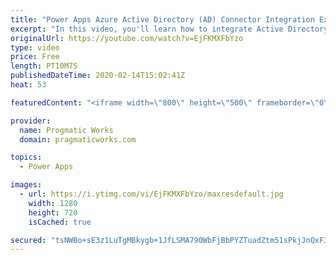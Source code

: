 ```yaml
---
title: "Power Apps Azure Active Directory (AD) Connector Integration Example"
excerpt: "In this video, you'll learn how to integrate Active Directory or Office 365 Groups into your PowerApp to show or hide certain functions in the application based on being a member of certain groups. For example, you can use this technique to hide the administrator pieces of the app unless they're in an"
originalUrl: https://youtube.com/watch?v=EjFKMXFbYzo
type: video
price: Free
length: PT10M7S
publishedDateTime: 2020-02-14T15:02:41Z
heat: 53

featuredContent: "<iframe width=\"800\" height=\"500\" frameborder=\"0\" src=\"https://www.youtube.com/embed/EjFKMXFbYzo\" allow=\"accelerometer; autoplay; encrypted-media; gyroscope; picture-in-picture\" allowfullscreen></iframe>"

provider:
  name: Progmatic Works
  domain: pragmaticworks.com

topics:
  - Power Apps

images:
  - url: https://i.ytimg.com/vi/EjFKMXFbYzo/maxresdefault.jpg
    width: 1280
    height: 720
    isCached: true

secured: "tsNWBo+sE3z1LuTgMBkygb+1JfLSMA790WbFjBbPYZTuadZtm51sPkjJnQxF3yWiwi+rnF4ZVCgJAGUCAAo/Ve7xFsdgr5Cz5Lbe/1lk//BcYjIJERqNzEX24dk6Oo1SmmUUtmNGe+slxwkZ8Cvaso9espq9bLlRrVgoXo264CmeKgKpvuekpaEyVoPkvmh6ia5w7XWfbsLrW9BD5eg4mhV4kzbSiQOLF1KuNRhfeIX7rX7EbGK14KWOQTBHo4cJM385fSL3QGGz5fZVMdqVy/PQtCIDwE0xgD84/gkvWoBoy1c9PvVGFdRNW9DArv4pj7ZbBmXMyInUpEMXCYtnTE2p41+JxAWkAXokIpkiq7lZ+sE7Z0fhqau9pXLtDQ4slxqHknedqyB2cGEpzlbrZEEOgcS1jf9JgbhvezlSuPU=;EVpZtTNs/0z2gPeUyKdH5A=="
---
```


